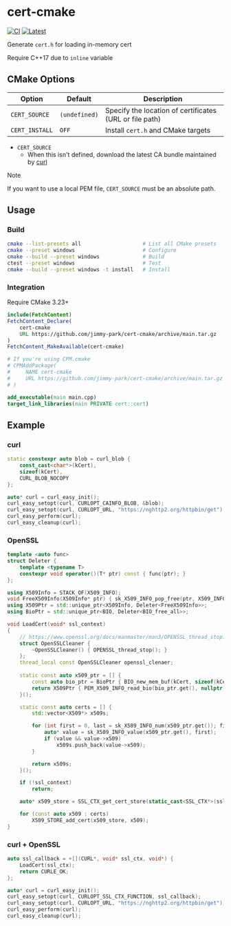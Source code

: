 # cert-cmake

[![CI](https://github.com/jimmy-park/cert-cmake/actions/workflows/ci.yaml/badge.svg)](https://github.com/jimmy-park/cert-cmake/actions/workflows/ci.yaml)
[![Latest](https://github.com/jimmy-park/cert-cmake/actions/workflows/latest.yaml/badge.svg)](https://github.com/jimmy-park/cert-cmake/actions/workflows/latest.yaml)

Generate `cert.h` for loading in-memory cert

Require C++17 due to `inline` variable

## CMake Options

| Option         | Default       | Description                                             |
| -------------- | ------------- | ------------------------------------------------------- |
| `CERT_SOURCE`  | `(undefined)` | Specify the location of certificates (URL or file path) |
| `CERT_INSTALL` | `OFF`         | Install `cert.h` and CMake targets                      |

- `CERT_SOURCE`
  - When this isn't defined, download the latest CA bundle maintained by [curl](https://curl.se/docs/caextract.html)

> [!NOTE]
> If you want to use a local PEM file, `CERT_SOURCE` must be an absolute path.

## Usage

### Build

```sh
cmake --list-presets all                    # List all CMake presets
cmake --preset windows                      # Configure
cmake --build --preset windows              # Build
ctest --preset windows                      # Test
cmake --build --preset windows -t install   # Install
```

### Integration

Require CMake 3.23+

```CMake
include(FetchContent)
FetchContent_Declare(
    cert-cmake
    URL https://github.com/jimmy-park/cert-cmake/archive/main.tar.gz
)
FetchContent_MakeAvailable(cert-cmake)

# If you're using CPM.cmake
# CPMAddPackage(
#     NAME cert-cmake
#     URL https://github.com/jimmy-park/cert-cmake/archive/main.tar.gz
# )

add_executable(main main.cpp)
target_link_libraries(main PRIVATE cert::cert)
```

## Example

### curl

```cpp
static constexpr auto blob = curl_blob {
    const_cast<char*>(kCert),
    sizeof(kCert),
    CURL_BLOB_NOCOPY
};

auto* curl = curl_easy_init();
curl_easy_setopt(curl, CURLOPT_CAINFO_BLOB, &blob);
curl_easy_setopt(curl, CURLOPT_URL, "https://nghttp2.org/httpbin/get");
curl_easy_perform(curl);
curl_easy_cleanup(curl);
```

### OpenSSL

```cpp
template <auto func>
struct Deleter {
    template <typename T>
    constexpr void operator()(T* ptr) const { func(ptr); }
};

using X509Info = STACK_OF(X509_INFO);
void FreeX509Info(X509Info* ptr) { sk_X509_INFO_pop_free(ptr, X509_INFO_free); }
using X509Ptr = std::unique_ptr<X509Info, Deleter<FreeX509Info>>;
using BioPtr = std::unique_ptr<BIO, Deleter<BIO_free_all>>;

void LoadCert(void* ssl_context)
{
    // https://www.openssl.org/docs/manmaster/man3/OPENSSL_thread_stop.html
    struct OpenSSLCleaner {
        ~OpenSSLCleaner() { OPENSSL_thread_stop(); }
    };
    thread_local const OpenSSLCleaner openssl_clenaer;
    
    static const auto x509_ptr = [] {
        const auto bio_ptr = BioPtr { BIO_new_mem_buf(kCert, sizeof(kCert)) };
        return X509Ptr { PEM_X509_INFO_read_bio(bio_ptr.get(), nullptr, nullptr, nullptr) };
    }();

    static const auto certs = [] {
        std::vector<X509*> x509s;

        for (int first = 0, last = sk_X509_INFO_num(x509_ptr.get()); first < last; ++first) {
            auto* value = sk_X509_INFO_value(x509_ptr.get(), first);
            if (value && value->x509)
                x509s.push_back(value->x509);
        }

        return x509s;
    }();

    if (!ssl_context)
        return;

    auto* x509_store = SSL_CTX_get_cert_store(static_cast<SSL_CTX*>(ssl_context));

    for (const auto x509 : certs)
        X509_STORE_add_cert(x509_store, x509);
}
```

### curl + OpenSSL

```cpp
auto ssl_callback = +[](CURL*, void* ssl_ctx, void*) {
    LoadCert(ssl_ctx);
    return CURLE_OK;
};

auto* curl = curl_easy_init();
curl_easy_setopt(curl, CURLOPT_SSL_CTX_FUNCTION, ssl_callback);
curl_easy_setopt(curl, CURLOPT_URL, "https://nghttp2.org/httpbin/get");
curl_easy_perform(curl);
curl_easy_cleanup(curl);
```
